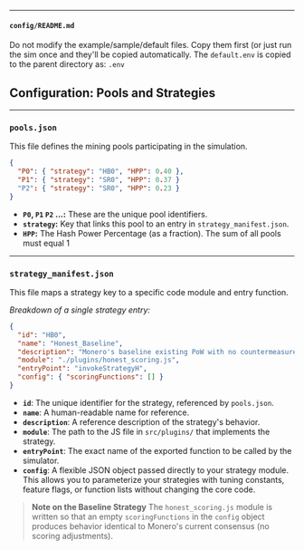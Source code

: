 
---

#### `config/README.md`

Do not modify the example/sample/default files. Copy them first (or just run the sim once and they'll be copied automatically. The `default.env` is copied to the parent directory as: `.env`

## Configuration: Pools and Strategies

---

### `pools.json`
This file defines the mining pools participating in the simulation.

```json
{
  "P0": { "strategy": "HB0", "HPP": 0.40 },
  "P1": { "strategy": "SR0", "HPP": 0.37 }
  "P2": { "strategy": "SR0", "HPP": 0.23 }
}
```

*   **`P0`, `P1` `P2` ...:**  These are the unique pool identifiers.
*   **`strategy`:**  Key that links this pool to an entry in `strategy_manifest.json`.
*   **`HPP`:**  The Hash Power Percentage (as a fraction). The sum of all pools must equal 1

---

### `strategy_manifest.json`
This file maps a strategy key to a specific code module and entry function.

*Breakdown of a single strategy entry:*
```json
{
  "id": "HB0",
  "name": "Honest_Baseline",
  "description": "Monero's baseline existing PoW with no countermeasures.",
  "module": "./plugins/honest_scoring.js",
  "entryPoint": "invokeStrategyH",
  "config": { "scoringFunctions": [] }
}
```

*   **`id`**: The unique identifier for the strategy, referenced by `pools.json`.
*   **`name`**: A human-readable name for reference.
*   **`description`**: A reference description of the strategy's behavior.
*   **`module`**: The path to the JS file in `src/plugins/` that implements the strategy.
*   **`entryPoint`**: The exact name of the exported function to be called by the simulator.
*   **`config`**: A flexible JSON object passed directly to your strategy module. This allows you to parameterize your strategies with tuning constants, feature flags, or function lists without changing the core code.

> **Note on the Baseline Strategy**
> The `honest_scoring.js` module is written so that an empty `scoringFunctions` in the `config` object produces behavior identical to Monero's current consensus (no scoring adjustments).
